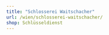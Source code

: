 ```yaml
---
title: "Schlosserei Waitschacher"
url: /wien/schlosserei-waitschacher/
shop: Schlüsseldienst
---
```

